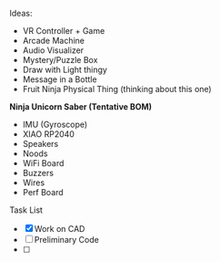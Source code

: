 Ideas: 
- VR Controller + Game
- Arcade Machine
- Audio Visualizer
- Mystery/Puzzle Box
- Draw with Light thingy
- Message in a Bottle
- Fruit Ninja Physical Thing (thinking about this one)

**Ninja Unicorn Saber (Tentative BOM)**
- IMU (Gyroscope)
- XIAO RP2040
- Speakers
- Noods
- WiFi Board
- Buzzers
- Wires
- Perf Board

Task List
 - [X] Work on CAD
 - [ ] Preliminary Code
 - [ ] 
